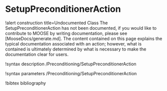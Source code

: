 <!-- MOOSE Documentation Stub: Remove this when content is added. -->

# SetupPreconditionerAction

!alert construction title=Undocumented Class
The SetupPreconditionerAction has not been documented, if you would like to contribute to MOOSE by writing
documentation, please see [MooseDocs/generate.md]. The content contained on this page explains the typical
documentation associated with an action; however, what is contained is ultimately determined by what
is necessary to make the documentation clear for users.

!syntax description /Preconditioning/SetupPreconditionerAction

!syntax parameters /Preconditioning/SetupPreconditionerAction

!bibtex bibliography
